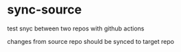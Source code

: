 # sync-source

test snyc between two repos with github actions

changes from source repo should be synced to target repo
